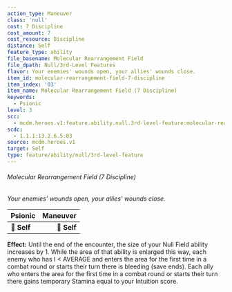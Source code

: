 ```yaml
---
action_type: Maneuver
class: 'null'
cost: 7 Discipline
cost_amount: 7
cost_resource: Discipline
distance: Self
feature_type: ability
file_basename: Molecular Rearrangement Field
file_dpath: Null/3rd-Level Features
flavor: Your enemies' wounds open, your allies' wounds close.
item_id: molecular-rearrangement-field-7-discipline
item_index: '03'
item_name: Molecular Rearrangement Field (7 Discipline)
keywords:
  - Psionic
level: 3
scc:
  - mcdm.heroes.v1:feature.ability.null.3rd-level-feature:molecular-rearrangement-field-7-discipline
scdc:
  - 1.1.1:13.2.6.5:03
source: mcdm.heroes.v1
target: Self
type: feature/ability/null/3rd-level-feature
---
```


###### Molecular Rearrangement Field (7 Discipline)

*Your enemies' wounds open, your allies' wounds close.*

| **Psionic** | **Maneuver** |
| ----------- | -----------: |
| **📏 Self** |  **🎯 Self** |

**Effect:** Until the end of the encounter, the size of your Null Field ability increases by 1. While the area of that ability is enlarged this way, each enemy who has I < AVERAGE and enters the area for the first time in a combat round or starts their turn there is bleeding (save ends). Each ally who enters the area for the first time in a combat round or starts their turn there gains temporary Stamina equal to your Intuition score.

